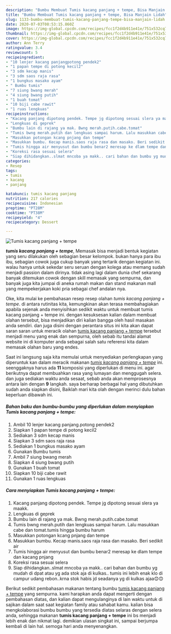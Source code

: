 ```yaml
---
description: "Bumbu Membuat Tumis kacang panjang + tempe, Bisa Manjain Lidah"
title: "Bumbu Membuat Tumis kacang panjang + tempe, Bisa Manjain Lidah"
slug: 1133-bumbu-membuat-tumis-kacang-panjang-tempe-bisa-manjain-lidah
date: 2020-07-03T08:53:15.860Z
image: https://img-global.cpcdn.com/recipes/fcc1f2d4b911e41e/751x532cq70/tumis-kacang-panjang-tempe-foto-resep-utama.jpg
thumbnail: https://img-global.cpcdn.com/recipes/fcc1f2d4b911e41e/751x532cq70/tumis-kacang-panjang-tempe-foto-resep-utama.jpg
cover: https://img-global.cpcdn.com/recipes/fcc1f2d4b911e41e/751x532cq70/tumis-kacang-panjang-tempe-foto-resep-utama.jpg
author: Ann Terry
ratingvalue: 3.4
reviewcount: 5
recipeingredient:
- "10 lenjer kacang panjangpotong pendek2"
- "1 papan tempe di potong kecil2"
- "3 sdm kecap manis"
- "3 sdm saos raja rasa"
- "1 bungkus masako ayam"
- " Bumbu tumis"
- "7 siung bwang merah"
- "4 siung bwang putih"
- "1 buah tomat"
- "10 biji cabe rawit"
- "1 ruas lengkuas"
recipeinstructions:
- "Kacang panjang dipotong pendek. Tempe jg dipotong sesuai slera ya maakk."
- "Lengkuas di geprek"
- "Bumbu lain di rajang ya mak. Bwng merah.putih.cabe.tomat"
- "Tumis bwng merah.putih dan lengkuas sampai harum. Lalu masukkan cabe dan tomat.tumis hingga bumbu harum"
- "Masukkan potongan kcang pnjang dan tempe"
- "Masukkan bumbu. Kecap manis.saos raja rasa dan masako. Beri sedikit air"
- "Tumis hingga air menyusut dan bumbu benar2 meresap ke dlam tempe dan kacang pnjang"
- "Koreksi rasa sesuai selera"
- "Siap dihidangkan..slmat mncoba ya makk.. cari bahan dan bumbu yg mudah di dpat atau yg ada stok aja di kulkas.. tumis ini lebih enak klo di campur udang rebon..krna stok habis jd seadanya yg di kulkas ajaa😊😊"
categories:
- Resep
tags:
- tumis
- kacang
- panjang

katakunci: tumis kacang panjang 
nutrition: 217 calories
recipecuisine: Indonesian
preptime: "PT28M"
cooktime: "PT38M"
recipeyield: "4"
recipecategory: Dessert

---
```



![Tumis kacang panjang + tempe](https://img-global.cpcdn.com/recipes/fcc1f2d4b911e41e/751x532cq70/tumis-kacang-panjang-tempe-foto-resep-utama.jpg)

<b><i>tumis kacang panjang + tempe</i></b>, Memasak bisa menjadi bentuk kegiatan yang seru dilakukan oleh sebagian besar kelompok. bukan hanya para ibu ibu, sebagian cowok juga cukup banyak yang tertarik dengan kegiatan ini. walau hanya untuk sekedar seru seruan dengan kolega atau memang sudah menjadi passion dalam dirinya. tidak asing lagi dalam dunia chef sekarang banyak ditemukan cowok dengan skill memasak yang sempurna, dan banyak juga kita jumpai di aneka rumah makan dan stand makanan mall yang mempekerjakan koki pria sebagai chef andalan nya.



Oke, kita mulai ke pembahasan resep resep olahan <i>tumis kacang panjang + tempe</i>. di antara rutinitas kita, kemungkinan akan terasa membahagiakan apabila sejenak anda menyisihkan sedikit waktu untuk membuat tumis kacang panjang + tempe ini. dengan kesuksesan kalian dalam membuat olahan tersebut, bisa menjadikan diri kalian bangga oleh hasil masakan anda sendiri. dan juga disini dengan perantara situs ini kita akan dapat saran saran untuk meracik olahan <u>tumis kacang panjang + tempe</u> tersebut menjadi menu yang enak dan sempurna, oleh sebab itu tandai alamat website ini di komputer anda sebagai salah satu referensi kita dalam memasak olahan baru yang endes.


Saat ini langsung saja kita memulai untuk menyediakan perlengkapan yang diperuntuk kan dalam meracik makanan <u><i>tumis kacang panjang + tempe</i></u> ini. seenggaknya harus ada <b>11</b> komposisi yang diperlukan di menu ini. agar berikutnya dapat membuahkan rasa yang lumayan dan menggugah selera. dan juga sediakan waktu anda sesaat, sebab anda akan memprosesnya antara lain dengan <b>9</b> langkah. saya berharap berbagai hal yang dibutuhkan sudah anda siapkan disini, Baiklah mari kita olah dengan merinci dulu bahan keperluan dibawah ini.

<!--inarticleads1-->

##### Bahan baku dan bumbu-bumbu yang diperlukan dalam menyiapkan Tumis kacang panjang + tempe:

1. Ambil 10 lenjer kacang panjang.potong pendek2
1. Siapkan 1 papan tempe di potong kecil2
1. Sediakan 3 sdm kecap manis
1. Siapkan 3 sdm saos raja rasa
1. Sediakan 1 bungkus masako ayam
1. Gunakan  Bumbu tumis
1. Ambil 7 siung bwang merah
1. Siapkan 4 siung bwang putih
1. Gunakan 1 buah tomat
1. Siapkan 10 biji cabe rawit
1. Gunakan 1 ruas lengkuas




<!--inarticleads2-->

##### Cara menyiapkan Tumis kacang panjang + tempe:

1. Kacang panjang dipotong pendek. Tempe jg dipotong sesuai slera ya maakk.
1. Lengkuas di geprek
1. Bumbu lain di rajang ya mak. Bwng merah.putih.cabe.tomat
1. Tumis bwng merah.putih dan lengkuas sampai harum. Lalu masukkan cabe dan tomat.tumis hingga bumbu harum
1. Masukkan potongan kcang pnjang dan tempe
1. Masukkan bumbu. Kecap manis.saos raja rasa dan masako. Beri sedikit air
1. Tumis hingga air menyusut dan bumbu benar2 meresap ke dlam tempe dan kacang pnjang
1. Koreksi rasa sesuai selera
1. Siap dihidangkan..slmat mncoba ya makk.. cari bahan dan bumbu yg mudah di dpat atau yg ada stok aja di kulkas.. tumis ini lebih enak klo di campur udang rebon..krna stok habis jd seadanya yg di kulkas ajaa😊😊




Berikut sedikit pembahasan makanan tentang bumbu <u>tumis kacang panjang + tempe</u> yang sempurna. kami harapkan anda dapat mengerti dengan pembahasan diatas, dan kalian dapat mengulanginya di lain waktu untuk di sajikan dalam saat saat kegiatan family atau sahabat kamu. kalian bisa mengkolaborasi bumbu bumbu yang tersedia diatas selaras dengan selera anda, sehingga makanan <b>tumis kacang panjang + tempe</b> ini bs menjadi lebih enak dan nikmat lagi. demikian ulasan singkat ini, sampai berjumpa kembali di lain hal. semoga hari anda menyenangkan.
